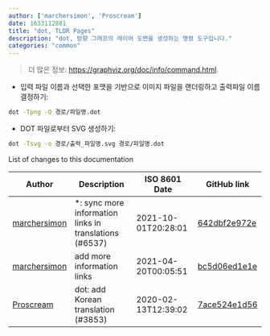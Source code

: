 ```yaml
---
author: ['marchersimon', 'Proscream']
date: 1633112881
title: "dot, TLDR Pages"
description: "dot, 방향 그래프의 레이어 도면을 생성하는 명령 도구입니다."
categories: "common"
---
```

> 더 많은 정보: <https://graphviz.org/doc/info/command.html>.

- 입력 파일 이름과 선택한 포맷을 기반으로 이미지 파일을 랜더링하고 출력파일 이름 결정하기:

```bash
dot -Tpng -O 경로/파일명.dot
```

- DOT 파일로부터 SVG 생성하기:

```bash
dot -Tsvg -o 경로/출력_파일명.svg 경로/파일명.dot
```
List of changes to this documentation


Author | Description | ISO 8601 Date | GitHub link
------|-----|-----|-----
[marchersimon](mailto:50295997+marchersimon@users.noreply.github.com) | *: sync more information links in translations (#6537) | 2021-10-01T20:28:01 | [642dbf2e972e](https://github.com/tldr-pages/tldr/commit/642dbf2e972e388fab8c84ba3b4685fb862b6454)
[marchersimon](mailto:marchersimon@zohomail.eu) | add more information links | 2021-04-20T00:05:51 | [bc5d06ed1e1e](https://github.com/tldr-pages/tldr/commit/bc5d06ed1e1e112cfb368a38ae5918ef124cdc22)
[Proscream](mailto:proscream@naver.com) | dot: add Korean translation (#3853) | 2020-02-13T12:39:02 | [7ace524e1d56](https://github.com/tldr-pages/tldr/commit/7ace524e1d568822b9ab55a3cf4cce1af9015e1a)

